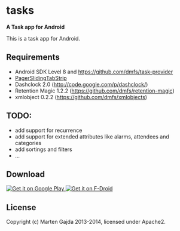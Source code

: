 # tasks

__A Task app for Android__

This is a task app for Android.

## Requirements

* Android SDK Level 8 and https://github.com/dmfs/task-provider
* [PagerSlidingTabStrip](https://github.com/astuetz/PagerSlidingTabStrip)
* Dashclock 2.0 (http://code.google.com/p/dashclock/)
* Retention Magic 1.2.2 (https://github.com/dmfs/retention-magic)
* xmlobject 0.2.2 (https://github.com/dmfs/xmlobjects)

## TODO:

* add support for recurrence
* add support for extended attributes like alarms, attendees and categories
* add sortings and filters
* ...

## Download

<a href="https://play.google.com/store/apps/details?id=org.dmfs.tasks">
  <img alt="Get it on Google Play"
       src="https://developer.android.com/images/brand/en_generic_rgb_wo_45.png" />
</a>
<a href="https://f-droid.org/repository/browse/?fdfilter=tasks&fdid=org.dmfs.tasks">
  <img alt="Get it on F-Droid"
       src="https://cloud.githubusercontent.com/assets/12447257/8024903/ce8dca32-0d44-11e5-95b0-e97d1d027351.png" />
</a>

## License

Copyright (c) Marten Gajda 2013-2014, licensed under Apache2.


